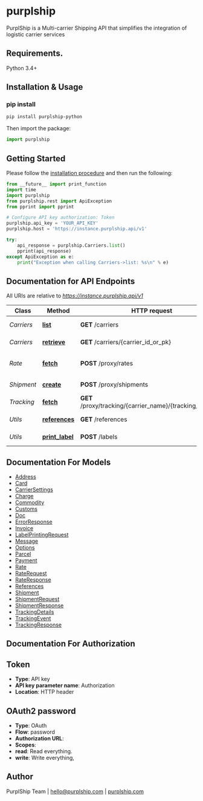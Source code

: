 # purplship
PurplShip is a Multi-carrier Shipping API that simplifies the integration of logistic carrier services

## Requirements.

Python 3.4+

## Installation & Usage
### pip install

```sh
pip install purplship-python
```

Then import the package:
```python
import purplship 
```

## Getting Started

Please follow the [installation procedure](#installation--usage) and then run the following:

```python
from __future__ import print_function
import time
import purplship
from purplship.rest import ApiException
from pprint import pprint

# Configure API key authorization: Token
purplship.api_key = 'YOUR_API_KEY'
purplship.host = 'https://instance.purplship.api/v1'

try:
    api_response = purplship.Carriers.list()
    pprint(api_response)
except ApiException as e:
    print("Exception when calling Carriers->list: %s\n" % e)

```

## Documentation for API Endpoints

All URIs are relative to *https://instance.purplship.api/v1*

Class | Method | HTTP request | Description
------------ | ------------- | ------------- | -------------
*Carriers* | [**list**](docs/CarriersApi.md#list) | **GET** /carriers | List all Carriers
*Carriers* | [**retrieve**](docs/CarriersApi.md#retrieve) | **GET** /carriers/{carrier_id_or_pk} | Retrieve a Carrier
*Rate* | [**fetch**](docs/RateApi.md#fetch) | **POST** /proxy/rates | Fetch Shipment Rates
*Shipment* | [**create**](docs/ShipmentApi.md#shipment) | **POST** /proxy/shipments | Create a Shipment
*Tracking* | [**fetch**](docs/TrackingApi.md#fetch) | **GET** /proxy/tracking/{carrier_name}/{tracking_number} | Track a Shipment
*Utils* | [**references**](docs/UtilsApi.md#references) | **GET** /references | Get all References
*Utils* | [**print_label**](docs/UtilsApi.md#print_label) | **POST** /labels | Print a Label


## Documentation For Models

 - [Address](docs/Address.md)
 - [Card](docs/Card.md)
 - [CarrierSettings](docs/CarrierSettings.md)
 - [Charge](docs/Charge.md)
 - [Commodity](docs/Commodity.md)
 - [Customs](docs/Customs.md)
 - [Doc](docs/Doc.md)
 - [ErrorResponse](docs/ErrorResponse.md)
 - [Invoice](docs/Invoice.md)
 - [LabelPrintingRequest](docs/LabelPrintingRequest.md)
 - [Message](docs/Message.md)
 - [Options](docs/Options.md)
 - [Parcel](docs/Parcel.md)
 - [Payment](docs/Payment.md)
 - [Rate](docs/Rate.md)
 - [RateRequest](docs/RateRequest.md)
 - [RateResponse](docs/RateResponse.md)
 - [References](docs/References.md)
 - [Shipment](docs/Shipment.md)
 - [ShipmentRequest](docs/ShipmentRequest.md)
 - [ShipmentResponse](docs/ShipmentResponse.md)
 - [TrackingDetails](docs/TrackingDetails.md)
 - [TrackingEvent](docs/TrackingEvent.md)
 - [TrackingResponse](docs/TrackingResponse.md)


## Documentation For Authorization


## Token

- **Type**: API key
- **API key parameter name**: Authorization
- **Location**: HTTP header

## OAuth2 password

- **Type**: OAuth
- **Flow**: password
- **Authorization URL**: 
- **Scopes**: 
 - **read**: Read everything.
 - **write**: Write everything,


## Author

PurplShip Team | hello@purplship.com | [purplship.com](https://purplship.com)
